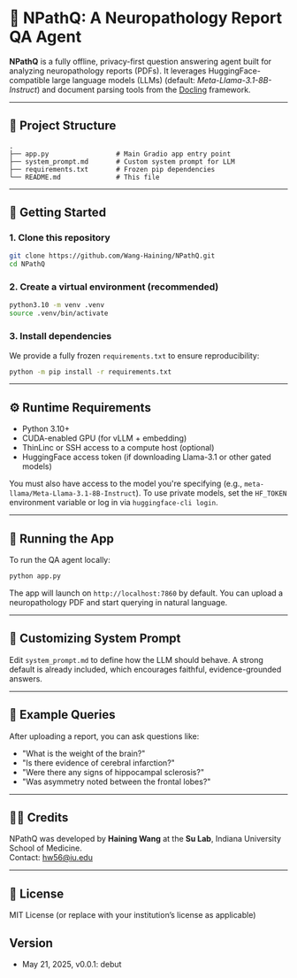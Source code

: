 # 🧠 NPathQ: A Neuropathology Report QA Agent

**NPathQ** is a fully offline, privacy-first question answering agent built for analyzing neuropathology reports (PDFs). 
It leverages HuggingFace-compatible large language models (LLMs) (default: *Meta-Llama-3.1-8B-Instruct*) and document 
parsing tools from the [Docling](https://github.com/docling-project/docling) framework.

---

## 🧱 Project Structure

```
.
├── app.py                 # Main Gradio app entry point
├── system_prompt.md       # Custom system prompt for LLM
├── requirements.txt       # Frozen pip dependencies
└── README.md              # This file
```

---

## 🚀 Getting Started

### 1. Clone this repository

```bash
git clone https://github.com/Wang-Haining/NPathQ.git
cd NPathQ
```

### 2. Create a virtual environment (recommended)

```bash
python3.10 -m venv .venv
source .venv/bin/activate
```

### 3. Install dependencies

We provide a fully frozen `requirements.txt` to ensure reproducibility:

```bash
python -m pip install -r requirements.txt
```

---

## ⚙️ Runtime Requirements

- Python 3.10+
- CUDA-enabled GPU (for vLLM + embedding)
- ThinLinc or SSH access to a compute host (optional)
- HuggingFace access token (if downloading Llama-3.1 or other gated models)

You must also have access to the model you're specifying (e.g., `meta-llama/Meta-Llama-3.1-8B-Instruct`). 
To use private models, set the `HF_TOKEN` environment variable or log in via `huggingface-cli login`.

---

## 🧪 Running the App

To run the QA agent locally:

```bash
python app.py
```

The app will launch on `http://localhost:7860` by default. 
You can upload a neuropathology PDF and start querying in natural language.

---

## 📝 Customizing System Prompt

Edit `system_prompt.md` to define how the LLM should behave. 
A strong default is already included, which encourages faithful, evidence-grounded answers.

---

## 💬 Example Queries

After uploading a report, you can ask questions like:

- "What is the weight of the brain?"
- "Is there evidence of cerebral infarction?"
- "Were there any signs of hippocampal sclerosis?"
- "Was asymmetry noted between the frontal lobes?"

---


## 🧑‍💻 Credits

NPathQ was developed by **Haining Wang** at the **Su Lab**, Indiana University School of Medicine.  
Contact: [hw56@iu.edu](mailto:hw56@iu.edu)


---

## 📄 License

MIT License (or replace with your institution’s license as applicable)

## Version

- May 21, 2025, v0.0.1: debut  
